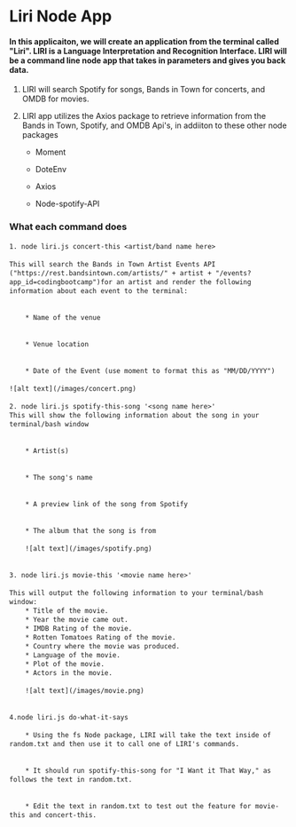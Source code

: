 

# Liri Node App

#### In this applicaiton, we will create an application from the terminal called "Liri". LIRI is a Language Interpretation and Recognition Interface. LIRI will be a command line node app that takes in parameters and gives you back data.

1. LIRI will search Spotify for songs, Bands in Town for concerts, and OMDB for movies.

2. LIRI app utilizes the Axios package to retrieve information from the Bands in Town, Spotify, and OMDB Api's, in addiiton to these other
node packages

    * Moment

    * DoteEnv

    * Axios

    * Node-spotify-API


### What each command does

    1. node liri.js concert-this <artist/band name here>

    This will search the Bands in Town Artist Events API ("https://rest.bandsintown.com/artists/" + artist + "/events?app_id=codingbootcamp")for an artist and render the following information about each event to the terminal:


        * Name of the venue


        * Venue location


        * Date of the Event (use moment to format this as "MM/DD/YYYY")

    ![alt text](/images/concert.png)

    2. node liri.js spotify-this-song '<song name here>'
    This will show the following information about the song in your terminal/bash window


        * Artist(s)


        * The song's name


        * A preview link of the song from Spotify


        * The album that the song is from

        ![alt text](/images/spotify.png)


    3. node liri.js movie-this '<movie name here>'

    This will output the following information to your terminal/bash window:
        * Title of the movie.
        * Year the movie came out.
        * IMDB Rating of the movie.
        * Rotten Tomatoes Rating of the movie.
        * Country where the movie was produced.
        * Language of the movie.
        * Plot of the movie.
        * Actors in the movie.

        ![alt text](/images/movie.png)


    4.node liri.js do-what-it-says

        * Using the fs Node package, LIRI will take the text inside of random.txt and then use it to call one of LIRI's commands.


        * It should run spotify-this-song for "I Want it That Way," as follows the text in random.txt.


        * Edit the text in random.txt to test out the feature for movie-this and concert-this.








